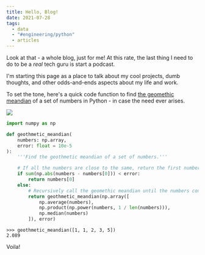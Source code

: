 ```yaml
---
title: Hello, Blog!
date: 2021-07-28
tags:
  - data
  - "#engineering/python"
  - articles
---
```


Look at that - a whole blog, just for me! At this rate, the last thing I need to do to be a *real* tech guru is start a podcast.

I'm starting this page as a place to talk about my cool projects, dumb thoughts, and other odds-and-ends aspects about my life and work.

To set the tone, here's a quick code function to find [the geomethic meandian](https://xkcd.com/2435/) of a set of numbers in Python - in case the need ever arises.

![](https://imgs.xkcd.com/comics/geothmetic_meandian.png)

```py
import numpy as np

def geothmetic_meandian(
    numbers: np.array,
    error: float = 10e-5
):
    '''Find the geothmetic meandian of a set of numbers.'''

    # If all the numbers are close to the same, return the first number
    if sum(np.abs(numbers - numbers[0])) < error:
        return numbers[0]
    else:
        # Recursively call the geomethic meandian until the numbers converge
        return geothmetic_meandian(np.array([
            np.average(numbers),
            np.product(np.power(numbers, 1 / len(numbers))),
            np.median(numbers)
        ]), error)
```

```
>>> geothmetic_meandian([1, 1, 2, 3, 5])
2.089
```

Voila!
